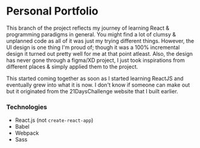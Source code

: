 # Personal Portfolio

This branch of the project reflects my journey of learning React & programming paradigms in general. You might find a lot of clumsy & unplanned code as all of it was just my trying different things. However, the UI design is one thing I'm proud of; though it was a 100% incremental design it turned out pretty well for me at that point atleast. Also, the design has never gone through a figma/XD project, I just took inspirations from different places & simply applied them to the project.

This started coming together as soon as I started learning ReactJS and eventually grew into what it is now. I don't know if someone can make out but it originated from the 21DaysChallenge website that I built earlier.

### Technologies
* React.js (not `create-react-app`)
* Babel
* Webpack
* Sass

